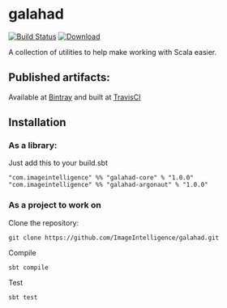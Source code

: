 # galahad

[![Build Status](https://travis-ci.org/ImageIntelligence/galahad.svg?branch=master)](https://travis-ci.org/ImageIntelligence/galahad)
[![Download](https://api.bintray.com/packages/imageintelligence/maven/galahad-core/images/download.svg) ](https://bintray.com/imageintelligence/maven/galahad-core/_latestVersion)

A collection of utilities to help make working with Scala easier.

## Published artifacts:

Available at [Bintray](https://bintray.com/imageintelligence/maven) and built at [TravisCI](https://travis-ci.com/ImageIntelligence/galahad)

## Installation

### As a library:

Just add this to your build.sbt

```
"com.imageintelligence" %% "galahad-core" % "1.0.0"
"com.imageintelligence" %% "galahad-argonaut" % "1.0.0"
```

### As a project to work on

Clone the repository:

```
git clone https://github.com/ImageIntelligence/galahad.git
```

Compile

```
sbt compile
```

Test

```
sbt test
```
